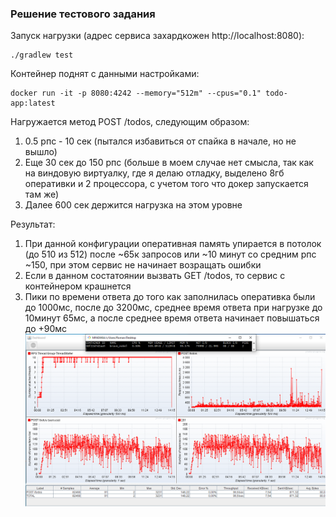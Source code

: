 ### Решение тестового задания

Запуск нагрузки (адрес сервиса захардкожен http://localhost:8080):
```declarative
./gradlew test
```
Контейнер поднят с данными настройками:
```declarative
docker run -it -p 8080:4242 --memory="512m" --cpus="0.1" todo-app:latest
```
Нагружается метод POST /todos, следующим образом:
1) 0.5 рпс - 10 сек (пытался избавиться от спайка в начале, но не вышло)
2) Еще 30 сек до 150 рпс (больше в моем случае нет смысла, так как на виндовую виртуалку, где я делаю отладку, выделено 8гб оперативки и 2 процессора, с учетом того что докер запускается там же) 
3) Далее 600 сек держится нагрузка на этом уровне

Результат:
1) При данной конфигурации оперативная память упирается в потолок (до 510 из 512) после ~65к запросов или ~10 минут со средним рпс ~150, при этом сервис не начинает возращать ошибки
2) Если в данном состатоянии вызвать GET /todos, то сервис с контейнером крашнется
3) Пики по времени ответа до того как заполнилась оперативка были до 1000мс, после до 3200мс, среднее время ответа при нагрузке до 10минут 65мс, а после среднее время ответа начинает повышаться до +90мс
![load_result.png](load_result.png)